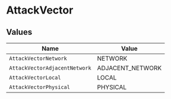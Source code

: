 # AttackVector


## Values

| Name                          | Value                         |
| ----------------------------- | ----------------------------- |
| `AttackVectorNetwork`         | NETWORK                       |
| `AttackVectorAdjacentNetwork` | ADJACENT_NETWORK              |
| `AttackVectorLocal`           | LOCAL                         |
| `AttackVectorPhysical`        | PHYSICAL                      |